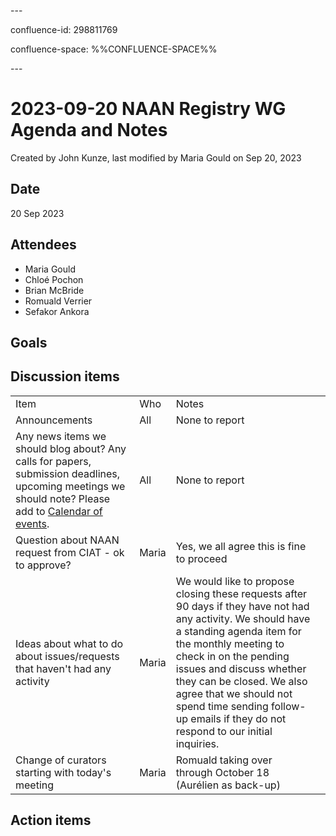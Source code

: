 \---

confluence-id: 298811769

confluence-space: %%CONFLUENCE-SPACE%%

\---

2023-09-20 NAAN Registry WG Agenda and Notes
============================================

Created by John Kunze, last modified by Maria Gould on Sep 20, 2023

Date
----

20 Sep 2023

Attendees
---------

*   Maria Gould 
*   Chloé Pochon 
*   Brian McBride 
*   Romuald Verrier 
*   Sefakor Ankora 

Goals
-----

Discussion items
----------------

|     |     |     |     |
| --- | --- | --- | --- |
| Item | Who | Notes |     |
| Announcements | All | None to report |     |
| Any news items we should blog about? Any calls for papers, submission deadlines, upcoming meetings we should note? Please add to [Calendar of events](Calendar-of-events_208341505.html). | All | None to report |     |
| Question about NAAN request from CIAT - ok to approve? | Maria | Yes, we all agree this is fine to proceed |     |
| Ideas about what to do about issues/requests that haven't had any activity | Maria | We would like to propose closing these requests after 90 days if they have not had any activity. We should have a standing agenda item for the monthly meeting to check in on the pending issues and discuss whether they can be closed. We also agree that we should not spend time sending follow-up emails if they do not respond to our initial inquiries. |     |
| Change of curators starting with today's meeting | Maria | Romuald taking over through October 18 (Aurélien as back-up) |     |

Action items
------------